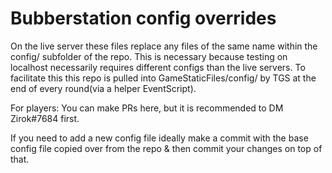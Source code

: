 # Bubberstation config overrides
On the live server these files replace any files of the same name within the config/ subfolder of the repo. 
This is necessary because testing on localhost necessarily requires different configs than the live servers.
To facilitate this this repo is pulled into GameStaticFiles/config/ by TGS at the end of every round(via a helper EventScript).

For players: You can make PRs here, but it is recommended to DM Zirok#7684 first.

If you need to add a new config file ideally make a commit with the base config file copied over from the repo & then commit your changes on top of that.
